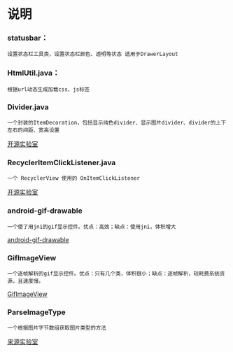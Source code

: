 # 说明  

### statusbar：  
	设置状态栏工具类，设置状态栏颜色、透明等状态 适用于DrawerLayout 

### HtmlUtil.java：  
	根据url动态生成加载css、js标签  

### Divider.java
	一个封装的ItemDecoration，包括显示纯色divider、显示图片divider、divider的上下左右的间距、宽高设置
[开源实验室](https://blog.kymjs.com/code/2016/07/10/01/ "开源实验室")

### RecyclerItemClickListener.java
	一个 RecyclerView 使用的 OnItemClickListener
[开源实验室](https://blog.kymjs.com/code/2016/07/10/01/ "开源实验室")

### android-gif-drawable
	一个使了用jni的gif显示控件。优点：高效；缺点：使用jni，体积增大
[android-gif-drawable](https://github.com/koral--/android-gif-drawable "android-gif-drawable")

### GifImageView
	一个逐帧解析的gif显示控件。优点：只有几个类，体积很小；缺点：逐帧解析，较耗费系统资源，且速度慢。
[GifImageView](https://github.com/felipecsl/GifImageView "GifImageView")

### ParseImageType
	一个根据图片字节数组获取图片类型的方法
[来源实验室](https://blog.kymjs.com/code/2015/10/18/01/ "来源实验室")